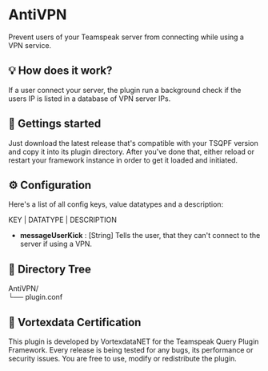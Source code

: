 # AntiVPN
Prevent users of your Teamspeak server from connecting while using a VPN service. 

## 💡 How does it work?

If a user connect your server, the plugin run a background check if the users IP is listed in a database of VPN server IPs.

## 🚀 Gettings started

Just download the latest release that's compatible with your TSQPF version and copy it into its plugin directory. After you've done that, either reload or restart your framework instance in order to get it loaded and initiated.

## ⚙️ Configuration

Here's a list of all config keys, value datatypes and a description:

KEY | DATATYPE | DESCRIPTION

- **messageUserKick** : [String] Tells the user, that they can't connect to the server if using a VPN.


## 📁 Directory Tree

AntiVPN/<br>
└── plugin.conf<br>

## 📜 Vortexdata Certification

This plugin is developed by VortexdataNET for the Teamspeak Query Plugin Framework. Every release is being tested for any bugs, its performance or security issues. You are free to use, modify or redistribute the plugin.

